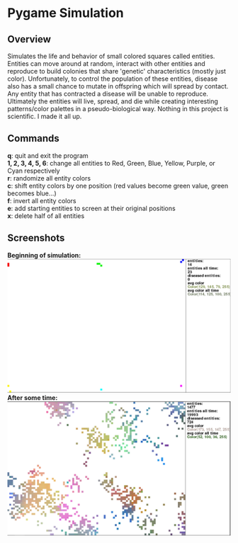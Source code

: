 <h1>Pygame Simulation</h1>

<h2>Overview</h2>

<p>
Simulates the life and behavior of small colored squares called entities. Entities can move around at random, interact with other entities and reproduce to build colonies that share 'genetic' characteristics (mostly just color). Unfortunately, to control the population of these entities, disease also has a small chance to mutate in offspring which will spread by contact. Any entity that has contracted a disease will be unable to reproduce. Ultimately the entities will live, spread, and die while creating interesting patterns/color palettes in a pseudo-biological way. Nothing in this project is scientific. I made it all up.
</p>

<h2>Commands</h2>

<b>q</b>: quit and exit the program</br>
<b>1, 2, 3, 4, 5, 6</b>: change all entities to Red, Green, Blue, Yellow, Purple, or Cyan respectively</br>
<b>r</b>: randomize all entity colors</br>
<b>c</b>: shift entity colors by one position (red values become green value, green becomes blue...)</br>
<b>f</b>: invert all entity colors</br>
<b>e</b>: add starting entities to screen at their original positions</br>
<b>x</b>: delete half of all entities</br>

<h2>Screenshots</h2>

<b>Beginning of simulation:</b></br>
<img src="./imgs/example.PNG"/></br>
<b>After some time:</b></br>
<img src="./imgs/example1.PNG"/></br>
